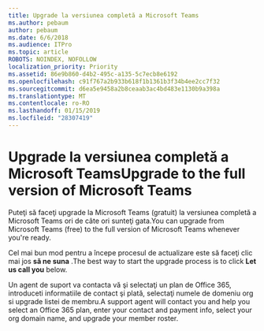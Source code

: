 ```yaml
---
title: Upgrade la versiunea completă a Microsoft Teams
ms.author: pebaum
author: pebaum
ms.date: 6/6/2018
ms.audience: ITPro
ms.topic: article
ROBOTS: NOINDEX, NOFOLLOW
localization_priority: Priority
ms.assetid: 86e9b860-d4b2-495c-a135-5c7ecb8e6192
ms.openlocfilehash: c91f767a2b933b618f1b1361b3f34b4ee2cc7f32
ms.sourcegitcommit: d6ea5e9458a2b8ceaab3ac4bd483e1130b9a398a
ms.translationtype: MT
ms.contentlocale: ro-RO
ms.lasthandoff: 01/15/2019
ms.locfileid: "28307419"
---
```

# <a name="upgrade-to-the-full-version-of-microsoft-teams"></a><span data-ttu-id="a2486-102">Upgrade la versiunea completă a Microsoft Teams</span><span class="sxs-lookup"><span data-stu-id="a2486-102">Upgrade to the full version of Microsoft Teams</span></span>

<span data-ttu-id="a2486-103">Puteţi să faceţi upgrade la Microsoft Teams (gratuit) la versiunea completă a Microsoft Teams ori de câte ori sunteţi gata.</span><span class="sxs-lookup"><span data-stu-id="a2486-103">You can upgrade from Microsoft Teams (free) to the full version of Microsoft Teams whenever you're ready.</span></span>
  
<span data-ttu-id="a2486-104">Cel mai bun mod pentru a începe procesul de actualizare este să faceţi clic mai jos **să ne suna** .</span><span class="sxs-lookup"><span data-stu-id="a2486-104">The best way to start the upgrade process is to click **Let us call you** below.</span></span> 
  
<span data-ttu-id="a2486-105">Un agent de suport va contacta vă şi selectaţi un plan de Office 365, introduceti informatiile de contact şi plată, selectaţi numele de domeniu org si upgrade listei de membru.</span><span class="sxs-lookup"><span data-stu-id="a2486-105">A support agent will contact you and help you select an Office 365 plan, enter your contact and payment info, select your org domain name, and upgrade your member roster.</span></span>
  

